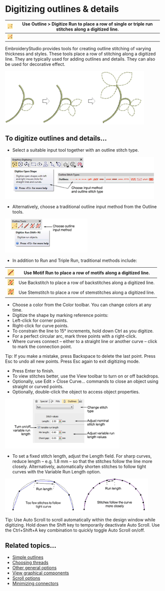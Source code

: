 # Digitizing outlines & details

| ![Run.png](assets/Run.png)             | Use Outline > Digitize Run to place a row of single or triple run stitches along a digitized line. |
| -------------------------------------- | -------------------------------------------------------------------------------------------------- |
| ![TripleRun.png](assets/TripleRun.png) |                                                                                                    |

EmbroideryStudio provides tools for creating outline stitching of varying thickness and styles. These tools place a row of stitching along a digitized line. They are typically used for adding outlines and details. They can also be used for decorative effect.

![input00045.png](assets/input00045.png)

## To digitize outlines and details...

- Select a suitable input tool together with an outline stitch type.

![input00048.png](assets/input00048.png)

- Alternatively, choose a traditional outline input method from the Outline tools.

![OutlineTools.png](assets/OutlineTools.png)

- In addition to Run and Triple Run, traditional methods include:

| ![MotifRun.png](assets/MotifRun.png)     | Use Motif Run to place a row of motifs along a digitized line.        |
| ---------------------------------------- | --------------------------------------------------------------------- |
| ![Backstitch.png](assets/Backstitch.png) | Use Backstitch to place a row of backstitches along a digitized line. |
| ![Stemstitch.png](assets/Stemstitch.png) | Use Stemstitch to place a row of stemstitches along a digitized line. |

- Choose a color from the Color toolbar. You can change colors at any time.
- Digitize the shape by marking reference points:
- Left-click for corner points.
- Right-click for curve points.
- To constrain the line to 15° increments, hold down Ctrl as you digitize.
- For a perfect circular arc, mark three points with a right-click.
- Where curves connect – either to a straight line or another curve – click to mark the connection point.

Tip: If you make a mistake, press Backspace to delete the last point. Press Esc to undo all new points. Press Esc again to exit digitizing mode.

- Press Enter to finish.
- To view stitches better, use the View toolbar to turn on or off backdrops.
- Optionally, use Edit > Close Curve... commands to close an object using straight or curved points.
- Optionally, double-click the object to access object properties.

![input00053.png](assets/input00053.png)

- To set a fixed stitch length, adjust the Length field. For sharp curves, reduce length – e.g. 1.8 mm – so that the stitches follow the line more closely. Alternatively, automatically shorten stitches to follow tight curves with the Variable Run Length option.

![input00056.png](assets/input00056.png)

Tip: Use Auto Scroll to scroll automatically within the design window while digitizing. Hold down the Shift key to temporarily deactivate Auto Scroll. Use the Ctrl+Shift+A key combination to quickly toggle Auto Scroll on/off.

## Related topics...

- [Simple outlines](../stitches/Simple_outlines)
- [Choosing threads](../../Basics/threads/Choosing_threads)
- [Other general options](../../Setup/settings/Other_general_options)
- [View graphical components](../../Basics/view/View_graphical_components)
- [Scroll options](../../Setup/settings/Scroll_options)
- [Minimizing connectors](../../Quality/connectors/Minimizing_connectors)

